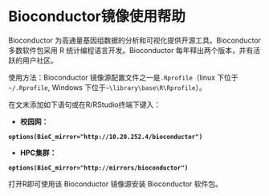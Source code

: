 # Bioconductor镜像使用帮助

Bioconductor 为高通量基因组数据的分析和可视化提供开源工具。Bioconductor 多数软件包采用 R 统计编程语言开发。Bioconductor 每年释出两个版本，并有活跃的用户社区。

使用方法：Bioconductor 镜像源配置文件之一是`.Rprofile`（linux 下位于 `~/.Rprofile`, Windows 下位于`~\library\base\R\Rprofile`）。

在文末添加如下语句或在R/RStudio终端下键入：

* **校园网：**

**`options(BioC_mirror="http://10.20.252.4/bioconductor")`**

* **HPC集群：**

**`options(BioC_mirror="http://mirrors/bioconductor")`**

打开R即可使用该 Bioconductor 镜像源安装 Bioconductor 软件包。

